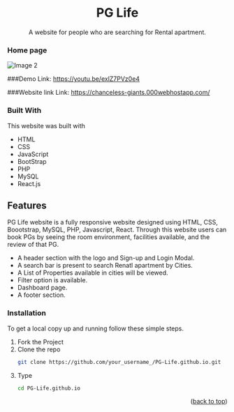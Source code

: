 
<div align="center">
    <h1 align="center">PG Life</h1>
  <p align="center">
    A website for people who are searching for Rental apartment.
    <br />
    </p>
</div>



### Home page
 ![Image 2](https://github.com/nishaSahuU/PG-Life.github.io/assets/82632229/c7c811a1-95b9-4140-97c8-ed12d81f6095)

###Demo
Link: https://youtu.be/exlZ7PVz0e4

###Website link
Link: https://chanceless-giants.000webhostapp.com/



### Built With

This website was built with

* HTML
* CSS
* JavaScript
* BootStrap
* PHP
* MySQL
* React.js

## Features
PG Life website is a fully responsive website designed using HTML, CSS, Boootstrap, MySQL, PHP, Javascript, React. Through this website users can book PGs by seeing the room environment, facilities available, and the review of that PG.
* A header section with the logo and Sign-up and Login Modal.
* A search bar is present to search Renatl apartment by Cities.
* A List of Properties available in cities will be viewed.
* Filter option is available.
*  Dashboard page.
* A footer section.
  

### Installation

To get a local copy up and running follow these simple steps.
1. Fork the Project
2. Clone the repo
   ```sh
   git clone https://github.com/your_username_/PG-Life.github.io.git
   ```
3. Type
   ```sh
   cd PG-Life.github.io
   ```
   
<p align="right">(<a href="#readme-top">back to top</a>)</p>
